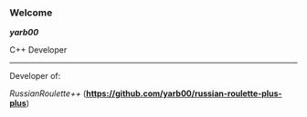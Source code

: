 ### Welcome

***yarb00***

C++ Developer

-----

Developer of:

*RussianRoulette++* (**https://github.com/yarb00/russian-roulette-plus-plus**)
